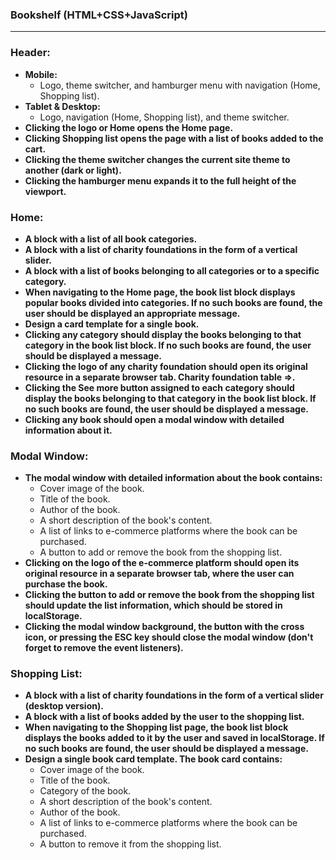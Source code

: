 ### Bookshelf (HTML+CSS+JavaScript)

---

### Header:

- **Mobile:**
  - Logo, theme switcher, and hamburger menu with navigation (Home, Shopping list).
- **Tablet & Desktop:**
  - Logo, navigation (Home, Shopping list), and theme switcher.
- **Clicking the logo or Home opens the Home page.**
- **Clicking Shopping list opens the page with a list of books added to the cart.**
- **Clicking the theme switcher changes the current site theme to another (dark or light).**
- **Clicking the hamburger menu expands it to the full height of the viewport.**

### Home:

- **A block with a list of all book categories.**
- **A block with a list of charity foundations in the form of a vertical slider.**
- **A block with a list of books belonging to all categories or to a specific category.**
- **When navigating to the Home page, the book list block displays popular books divided into
  categories. If no such books are found, the user should be displayed an appropriate message.**
- **Design a card template for a single book.**
- **Clicking any category should display the books belonging to that category in the book list
  block. If no such books are found, the user should be displayed a message.**
- **Clicking the logo of any charity foundation should open its original resource in a separate
  browser tab. Charity foundation table =>.**
- **Clicking the See more button assigned to each category should display the books belonging to
  that category in the book list block. If no such books are found, the user should be displayed a
  message.**
- **Clicking any book should open a modal window with detailed information about it.**

### Modal Window:

- **The modal window with detailed information about the book contains:**
  - Cover image of the book.
  - Title of the book.
  - Author of the book.
  - A short description of the book's content.
  - A list of links to e-commerce platforms where the book can be purchased.
  - A button to add or remove the book from the shopping list.
- **Clicking on the logo of the e-commerce platform should open its original resource in a separate
  browser tab, where the user can purchase the book.**
- **Clicking the button to add or remove the book from the shopping list should update the list
  information, which should be stored in localStorage.**
- **Clicking the modal window background, the button with the cross icon, or pressing the ESC key
  should close the modal window (don't forget to remove the event listeners).**

### Shopping List:

- **A block with a list of charity foundations in the form of a vertical slider (desktop version).**
- **A block with a list of books added by the user to the shopping list.**
- **When navigating to the Shopping list page, the book list block displays the books added to it by
  the user and saved in localStorage. If no such books are found, the user should be displayed a
  message.**
- **Design a single book card template. The book card contains:**
  - Cover image of the book.
  - Title of the book.
  - Category of the book.
  - A short description of the book's content.
  - Author of the book.
  - A list of links to e-commerce platforms where the book can be purchased.
  - A button to remove it from the shopping list.
